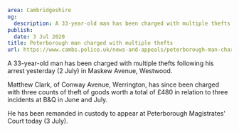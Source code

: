 ```yaml
area: Cambridgeshire
og:
  description: A 33-year-old man has been charged with multiple thefts following his arrest yesterday (2 July) in Maskew Avenue, Westwood.
publish:
  date: 3 Jul 2020
title: Peterborough man charged with multiple thefts
url: https://www.cambs.police.uk/news-and-appeals/peterborough-man-charged-with-multiple-thefts-1
```

A 33-year-old man has been charged with multiple thefts following his arrest yesterday (2 July) in Maskew Avenue, Westwood.

Matthew Clark, of Conway Avenue, Werrington, has since been charged with three counts of theft of goods worth a total of £480 in relation to three incidents at B&Q in June and July.

He has been remanded in custody to appear at Peterborough Magistrates' Court today (3 July).
